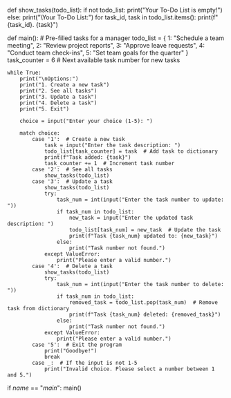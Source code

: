 def show_tasks(todo_list):
    if not todo_list:
        print("Your To-Do List is empty!")
    else:
        print("\Your To-Do List:")
        for task_id, task in todo_list.items():
            print(f"{task_id}. {task}")

def main():
    # Pre-filled tasks for a manager
    todo_list = {
        1: "Schedule a team meeting",
        2: "Review project reports",
        3: "Approve leave requests",
        4: "Conduct team check-ins",
        5: "Set team goals for the quarter"
    }
    task_counter = 6  # Next available task number for new tasks

    while True:
        print("\nOptions:")
        print("1. Create a new task")
        print("2. See all tasks")
        print("3. Update a task")
        print("4. Delete a task")
        print("5. Exit")

        choice = input("Enter your choice (1-5): ")

        match choice:
            case '1':  # Create a new task
                task = input("Enter the task description: ")
                todo_list[task_counter] = task  # Add task to dictionary
                print(f"Task added: {task}")
                task_counter += 1  # Increment task number
            case '2':  # See all tasks
                show_tasks(todo_list)
            case '3':  # Update a task
                show_tasks(todo_list)
                try:
                    task_num = int(input("Enter the task number to update: "))
                    if task_num in todo_list:
                        new_task = input("Enter the updated task description: ")
                        todo_list[task_num] = new_task  # Update the task
                        print(f"Task {task_num} updated to: {new_task}")
                    else:
                        print("Task number not found.")
                except ValueError:
                    print("Please enter a valid number.")
            case '4':  # Delete a task
                show_tasks(todo_list)
                try:
                    task_num = int(input("Enter the task number to delete: "))
                    if task_num in todo_list:
                        removed_task = todo_list.pop(task_num)  # Remove task from dictionary
                        print(f"Task {task_num} deleted: {removed_task}")
                    else:
                        print("Task number not found.")
                except ValueError:
                    print("Please enter a valid number.")
            case '5':  # Exit the program
                print("Goodbye!")
                break
            case _:  # If the input is not 1-5
                print("Invalid choice. Please select a number between 1 and 5.")

if _name_ == "_main_":
    main()